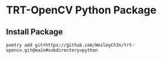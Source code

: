 # TRT-OpenCV Python Package

## Install Package

```shell
poetry add git+https://github.com/WesleyCh3n/trt-opencv.git@main#subdirectory=python
```
